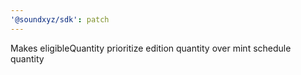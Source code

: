 ```yaml
---
'@soundxyz/sdk': patch
---
```


Makes eligibleQuantity prioritize edition quantity over mint schedule quantity
